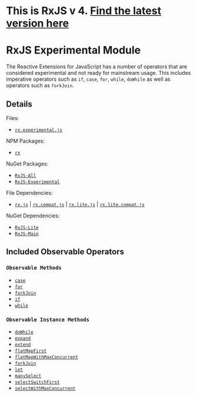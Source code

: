 # This is RxJS v 4. [Find the latest version here](https://github.com/reactivex/rxjs)
# RxJS Experimental Module #

The Reactive Extensions for JavaScript has a number of operators that are considered experimental and not ready for mainstream usage.  This includes imperative operators such as `if`, `case`, `for`, `while`, `doWhile` as well as operators such as `forkJoin`.

## Details ##

Files:
- [`rx.experimental.js`](https://github.com/Reactive-Extensions/RxJS/blob/master/dist/rx.experimental.js)

NPM Packages:
- [`rx`](https://www.npmjs.org/package/rx)

NuGet Packages:
- [`RxJS-All`](http://www.nuget.org/packages/RxJS-All/)
- [`RxJS-Experimental`](http://www.nuget.org/packages/RxJS-Experimental/)

File Dependencies:
- [`rx.js`](https://github.com/Reactive-Extensions/RxJS/blob/master/dist/rx.js) | [`rx.compat.js`](https://github.com/Reactive-Extensions/RxJS/blob/master/dist/rx.compat.js) | [`rx.lite.js`](https://github.com/Reactive-Extensions/RxJS/blob/master/dist/rx.lite.js) | [`rx.lite.compat.js`](https://github.com/Reactive-Extensions/RxJS/blob/master/dist/rx.lite.compat.js)

NuGet Dependencies:
- [`RxJS-Lite`](http://www.nuget.org/packages/RxJS-Lite/)
- [`RxJS-Main`](http://www.nuget.org/packages/RxJS-Main/)

## Included Observable Operators ##

### `Observable Methods`
- [`case`](../../api/core/operators/case.md)
- [`for`](../../api/core/operators/for.md)
- [`forkJoin`](../../api/core/operators/forkjoin.md)
- [`if`](../../api/core/operators/if.md)
- [`while`](../../api/core/operators/while.md)

### `Observable Instance Methods`
- [`doWhile`](../../api/core/operators/dowhile.md)
- [`expand`](../../api/core/operators/expand.md)
- [`extend`](../../api/core/operators/manyselect.md)
- [`flatMapFirst`](../../api/core/operators/flatmapfirst.md)
- [`flatMapWithMaxConcurrent`](../../api/core/flatmapwithmaxconcurrent.md)
- [`forkJoin`](../../api/core/operators/forkjoinproto.md)
- [`let`](../../api/core/operators/let.md)
- [`manySelect`](../../api/core/operators/manyselect.md)
- [`selectSwitchFirst`](../../api/core/operators/flatmapfirst.md)
- [`selectWithMaxConcurrent`](../../api/core/operators/flatmapwithmaxconcurrent.md)

